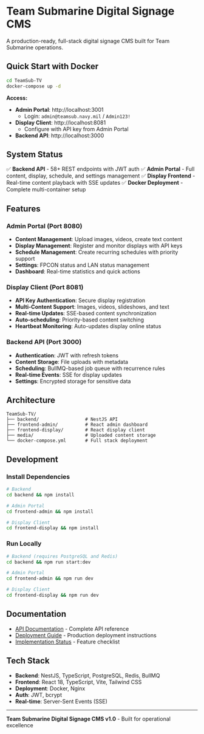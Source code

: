 # Team Submarine Digital Signage CMS

A production-ready, full-stack digital signage CMS built for Team Submarine operations.

## Quick Start with Docker

```bash
cd TeamSub-TV
docker-compose up -d
```

**Access:**
- **Admin Portal**: http://localhost:3001
  - Login: `admin@teamsub.navy.mil` / `Admin123!`
- **Display Client**: http://localhost:8081
  - Configure with API key from Admin Portal
- **Backend API**: http://localhost:3000

## System Status

✅ **Backend API** - 58+ REST endpoints with JWT auth
✅ **Admin Portal** - Full content, display, schedule, and settings management
✅ **Display Frontend** - Real-time content playback with SSE updates
✅ **Docker Deployment** - Complete multi-container setup

## Features

### Admin Portal (Port 8080)
- **Content Management**: Upload images, videos, create text content
- **Display Management**: Register and monitor displays with API keys
- **Schedule Management**: Create recurring schedules with priority support
- **Settings**: FPCON status and LAN status management
- **Dashboard**: Real-time statistics and quick actions

### Display Client (Port 8081)
- **API Key Authentication**: Secure display registration
- **Multi-Content Support**: Images, videos, slideshows, and text
- **Real-time Updates**: SSE-based content synchronization
- **Auto-scheduling**: Priority-based content switching
- **Heartbeat Monitoring**: Auto-updates display online status

### Backend API (Port 3000)
- **Authentication**: JWT with refresh tokens
- **Content Storage**: File uploads with metadata
- **Scheduling**: BullMQ-based job queue with recurrence rules
- **Real-time Events**: SSE for display updates
- **Settings**: Encrypted storage for sensitive data

## Architecture

```
TeamSub-TV/
├── backend/                 # NestJS API
├── frontend-admin/          # React admin dashboard
├── frontend-display/        # React display client
├── media/                   # Uploaded content storage
└── docker-compose.yml       # Full stack deployment
```

## Development

### Install Dependencies

```bash
# Backend
cd backend && npm install

# Admin Portal
cd frontend-admin && npm install

# Display Client
cd frontend-display && npm install
```

### Run Locally

```bash
# Backend (requires PostgreSQL and Redis)
cd backend && npm run start:dev

# Admin Portal
cd frontend-admin && npm run dev

# Display Client
cd frontend-display && npm run dev
```

## Documentation

- [API Documentation](backend/API_DOCUMENTATION.md) - Complete API reference
- [Deployment Guide](DEPLOYMENT_GUIDE.md) - Production deployment instructions
- [Implementation Status](IMPLEMENTATION_STATUS.md) - Feature checklist

## Tech Stack

- **Backend**: NestJS, TypeScript, PostgreSQL, Redis, BullMQ
- **Frontend**: React 18, TypeScript, Vite, Tailwind CSS
- **Deployment**: Docker, Nginx
- **Auth**: JWT, bcrypt
- **Real-time**: Server-Sent Events (SSE)

---

**Team Submarine Digital Signage CMS v1.0** - Built for operational excellence
